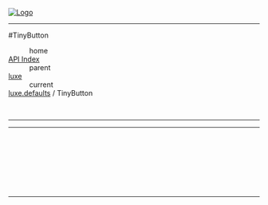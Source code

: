 
[![Logo](../../../images/logo.png)](../../../index.html)

---

#TinyButton


&emsp;&emsp;&emsp;home   
[API Index](../../../api/index.html#luxe.defaults)   
&emsp;&emsp;&emsp;parent    
[luxe](../)     
&emsp;&emsp;&emsp;current    
[luxe.defaults](./) / TinyButton

<br/>

---




---

&nbsp;   

&nbsp;   

&nbsp;   



&nbsp;
&nbsp;
&nbsp;

---  


&nbsp;   
&nbsp;   